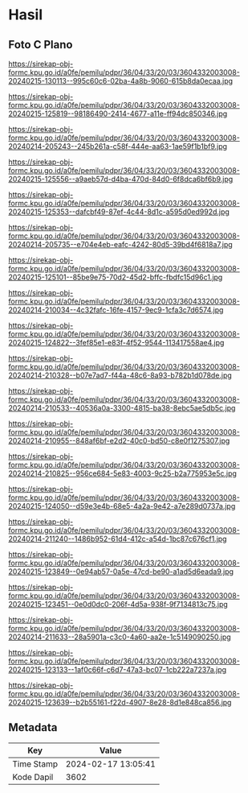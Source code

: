 # Hasil

## Foto C Plano

https://sirekap-obj-formc.kpu.go.id/a0fe/pemilu/pdpr/36/04/33/20/03/3604332003008-20240215-130113--995c60c6-02ba-4a8b-9060-615b8da0ecaa.jpg

https://sirekap-obj-formc.kpu.go.id/a0fe/pemilu/pdpr/36/04/33/20/03/3604332003008-20240215-125819--98186490-2414-4677-a11e-ff94dc850346.jpg

https://sirekap-obj-formc.kpu.go.id/a0fe/pemilu/pdpr/36/04/33/20/03/3604332003008-20240214-205243--245b261a-c58f-444e-aa63-1ae59f1b1bf9.jpg

https://sirekap-obj-formc.kpu.go.id/a0fe/pemilu/pdpr/36/04/33/20/03/3604332003008-20240215-125556--a9aeb57d-d4ba-470d-84d0-6f8dca6bf6b9.jpg

https://sirekap-obj-formc.kpu.go.id/a0fe/pemilu/pdpr/36/04/33/20/03/3604332003008-20240215-125353--dafcbf49-87ef-4c44-8d1c-a595d0ed992d.jpg

https://sirekap-obj-formc.kpu.go.id/a0fe/pemilu/pdpr/36/04/33/20/03/3604332003008-20240214-205735--e704e4eb-eafc-4242-80d5-39bd4f6818a7.jpg

https://sirekap-obj-formc.kpu.go.id/a0fe/pemilu/pdpr/36/04/33/20/03/3604332003008-20240215-125101--85be9e75-70d2-45d2-bffc-fbdfc15d96c1.jpg

https://sirekap-obj-formc.kpu.go.id/a0fe/pemilu/pdpr/36/04/33/20/03/3604332003008-20240214-210034--4c32fafc-16fe-4157-9ec9-1cfa3c7d6574.jpg

https://sirekap-obj-formc.kpu.go.id/a0fe/pemilu/pdpr/36/04/33/20/03/3604332003008-20240215-124822--3fef85e1-e83f-4f52-9544-113417558ae4.jpg

https://sirekap-obj-formc.kpu.go.id/a0fe/pemilu/pdpr/36/04/33/20/03/3604332003008-20240214-210328--b07e7ad7-f44a-48c6-8a93-b782b1d078de.jpg

https://sirekap-obj-formc.kpu.go.id/a0fe/pemilu/pdpr/36/04/33/20/03/3604332003008-20240214-210533--40536a0a-3300-4815-ba38-8ebc5ae5db5c.jpg

https://sirekap-obj-formc.kpu.go.id/a0fe/pemilu/pdpr/36/04/33/20/03/3604332003008-20240214-210955--848af6bf-e2d2-40c0-bd50-c8e0f1275307.jpg

https://sirekap-obj-formc.kpu.go.id/a0fe/pemilu/pdpr/36/04/33/20/03/3604332003008-20240214-210825--956ce684-5e83-4003-9c25-b2a775953e5c.jpg

https://sirekap-obj-formc.kpu.go.id/a0fe/pemilu/pdpr/36/04/33/20/03/3604332003008-20240215-124050--d59e3e4b-68e5-4a2a-9e42-a7e289d0737a.jpg

https://sirekap-obj-formc.kpu.go.id/a0fe/pemilu/pdpr/36/04/33/20/03/3604332003008-20240214-211240--1486b952-61d4-412c-a54d-1bc87c676cf1.jpg

https://sirekap-obj-formc.kpu.go.id/a0fe/pemilu/pdpr/36/04/33/20/03/3604332003008-20240215-123849--0e94ab57-0a5e-47cd-be90-a1ad5d6eada9.jpg

https://sirekap-obj-formc.kpu.go.id/a0fe/pemilu/pdpr/36/04/33/20/03/3604332003008-20240215-123451--0e0d0dc0-206f-4d5a-938f-9f7134813c75.jpg

https://sirekap-obj-formc.kpu.go.id/a0fe/pemilu/pdpr/36/04/33/20/03/3604332003008-20240214-211633--28a5901a-c3c0-4a60-aa2e-1c5149090250.jpg

https://sirekap-obj-formc.kpu.go.id/a0fe/pemilu/pdpr/36/04/33/20/03/3604332003008-20240215-123133--1af0c66f-c6d7-47a3-bc07-1cb222a7237a.jpg

https://sirekap-obj-formc.kpu.go.id/a0fe/pemilu/pdpr/36/04/33/20/03/3604332003008-20240215-123639--b2b55161-f22d-4907-8e28-8d1e848ca856.jpg


## Metadata

| Key        | Value               |
| ---------- | ------------------- |
| Time Stamp | 2024-02-17 13:05:41 |
| Kode Dapil | 3602                |



